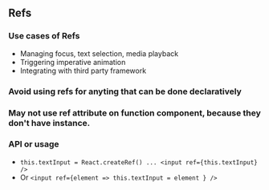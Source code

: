 ## Refs

### Use cases of Refs
- Managing focus, text selection, media playback
- Triggering imperative animation
- Integrating with third party framework

### Avoid using refs for anyting that can be done declaratively
### May not use ref attribute on function component, because they don't have instance.
### API or usage
- `this.textInput = React.createRef() ... <input ref={this.textInput} />`
- Or `<input ref={element => this.textInput = element } />`
